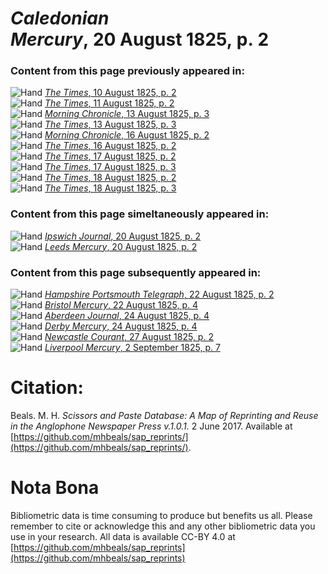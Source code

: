 # *Caledonian Mercury*, 20 August 1825, p. 2  
  
### Content from this page previously appeared in:  
![Hand](http://scissorsandpaste.net/wp-content/uploads/2017/06/smallhandpointer.png) [*The Times*, 10 August 1825, p. 2](https://mhbeals.github.io/sap_html/The-Times/The-Times-10-August-1825-p-2)  
![Hand](http://scissorsandpaste.net/wp-content/uploads/2017/06/smallhandpointer.png) [*The Times*, 11 August 1825, p. 2](https://mhbeals.github.io/sap_html/The-Times/The-Times-11-August-1825-p-2)  
![Hand](http://scissorsandpaste.net/wp-content/uploads/2017/06/smallhandpointer.png) [*Morning Chronicle*, 13 August 1825, p. 3](https://mhbeals.github.io/sap_html/Morning-Chronicle/Morning-Chronicle-13-August-1825-p-3)  
![Hand](http://scissorsandpaste.net/wp-content/uploads/2017/06/smallhandpointer.png) [*The Times*, 13 August 1825, p. 3](https://mhbeals.github.io/sap_html/The-Times/The-Times-13-August-1825-p-3)  
![Hand](http://scissorsandpaste.net/wp-content/uploads/2017/06/smallhandpointer.png) [*Morning Chronicle*, 16 August 1825, p. 2](https://mhbeals.github.io/sap_html/Morning-Chronicle/Morning-Chronicle-16-August-1825-p-2)  
![Hand](http://scissorsandpaste.net/wp-content/uploads/2017/06/smallhandpointer.png) [*The Times*, 16 August 1825, p. 2](https://mhbeals.github.io/sap_html/The-Times/The-Times-16-August-1825-p-2)  
![Hand](http://scissorsandpaste.net/wp-content/uploads/2017/06/smallhandpointer.png) [*The Times*, 17 August 1825, p. 2](https://mhbeals.github.io/sap_html/The-Times/The-Times-17-August-1825-p-2)  
![Hand](http://scissorsandpaste.net/wp-content/uploads/2017/06/smallhandpointer.png) [*The Times*, 17 August 1825, p. 3](https://mhbeals.github.io/sap_html/The-Times/The-Times-17-August-1825-p-3)  
![Hand](http://scissorsandpaste.net/wp-content/uploads/2017/06/smallhandpointer.png) [*The Times*, 18 August 1825, p. 2](https://mhbeals.github.io/sap_html/The-Times/The-Times-18-August-1825-p-2)  
![Hand](http://scissorsandpaste.net/wp-content/uploads/2017/06/smallhandpointer.png) [*The Times*, 18 August 1825, p. 3](https://mhbeals.github.io/sap_html/The-Times/The-Times-18-August-1825-p-3)  
  
### Content from this page simeltaneously appeared in:  
![Hand](http://scissorsandpaste.net/wp-content/uploads/2017/06/smallhandpointer.png) [*Ipswich Journal*, 20 August 1825, p. 2](https://mhbeals.github.io/sap_html/Ipswich-Journal/Ipswich-Journal-20-August-1825-p-2)  
![Hand](http://scissorsandpaste.net/wp-content/uploads/2017/06/smallhandpointer.png) [*Leeds Mercury*, 20 August 1825, p. 2](https://mhbeals.github.io/sap_html/Leeds-Mercury/Leeds-Mercury-20-August-1825-p-2)  
  
### Content from this page subsequently appeared in:  
![Hand](http://scissorsandpaste.net/wp-content/uploads/2017/06/smallhandpointer.png) [*Hampshire Portsmouth Telegraph*, 22 August 1825, p. 2](https://mhbeals.github.io/sap_html/Hampshire-Portsmouth-Telegraph/Hampshire-Portsmouth-Telegraph-22-August-1825-p-2)  
![Hand](http://scissorsandpaste.net/wp-content/uploads/2017/06/smallhandpointer.png) [*Bristol Mercury*, 22 August 1825, p. 4](https://mhbeals.github.io/sap_html/Bristol-Mercury/Bristol-Mercury-22-August-1825-p-4)  
![Hand](http://scissorsandpaste.net/wp-content/uploads/2017/06/smallhandpointer.png) [*Aberdeen Journal*, 24 August 1825, p. 4](https://mhbeals.github.io/sap_html/Aberdeen-Journal/Aberdeen-Journal-24-August-1825-p-4)  
![Hand](http://scissorsandpaste.net/wp-content/uploads/2017/06/smallhandpointer.png) [*Derby Mercury*, 24 August 1825, p. 4](https://mhbeals.github.io/sap_html/Derby-Mercury/Derby-Mercury-24-August-1825-p-4)  
![Hand](http://scissorsandpaste.net/wp-content/uploads/2017/06/smallhandpointer.png) [*Newcastle Courant*, 27 August 1825, p. 2](https://mhbeals.github.io/sap_html/Newcastle-Courant/Newcastle-Courant-27-August-1825-p-2)  
![Hand](http://scissorsandpaste.net/wp-content/uploads/2017/06/smallhandpointer.png) [*Liverpool Mercury*, 2 September 1825, p. 7](https://mhbeals.github.io/sap_html/Liverpool-Mercury/Liverpool-Mercury-2-September-1825-p-7)  


# Citation: 

Beals. M. H. *Scissors and Paste Database: A Map of Reprinting and Reuse in the Anglophone Newspaper Press v.1.0.1.* 2 June 2017. Available at [https://github.com/mhbeals/sap_reprints/](https://github.com/mhbeals/sap_reprints/). 

# Nota Bona

Bibliometric data is time consuming to produce but benefits us all. Please remember to cite or acknowledge this and any other bibliometric data you use in your research. All data is available CC-BY 4.0 at [https://github.com/mhbeals/sap_reprints](https://github.com/mhbeals/sap_reprints)